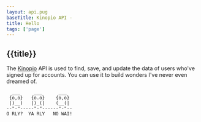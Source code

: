 ```yaml
---
layout: api.pug
baseTitle: Kinopio API -
title: Hello
tags: ['page']
---
```


## {{title}}

The [Kinopio](https://kinopio.club) API is used to find, save, and update the data of users who've signed up for accounts. You can use it to build wonders I've never even dreamed of.

      ___     ___      ___
     {o,o}   {o.o}    {o,o}
     |)__)   |)_(|    (__(|
    --"-"-----"-"------"-"--
    O RLY?  YA RLY   NO WAI!